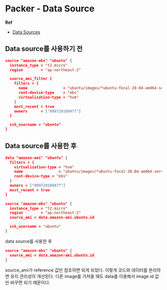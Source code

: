 # Packer - Data Source

**Ref**

* [Data Sources](https://www.packer.io/docs/templates/hcl_templates/datasources)

## Data source를 사용하기 전

```json
source "amazon-ebs" "ubuntu" {
  instance_type = "t2.micro"
  region        = "ap-northeast-2"

  source_ami_filter {
    filters = {
      name                = "ubuntu/images/*ubuntu-focal-20.04-amd64-server-*"
      root-device-type    = "ebs"
      virtualization-type = "hvm"
    }
    most_recent = true
    owners      = ["099720109477"]
  }

  ssh_username = "ubuntu"
}
```

## Data source를 사용한 후

```json
data "amazon-ami" "ubuntu" {
  filters = {
    virtualization-type = "hvm"
    name                = "ubuntu/images/*ubuntu-focal-20.04-amd64-server-*"
    root-device-type = "ebs"
  }
  owners = ["099720109477"]
  most_recent = true
}

source "amazon-ebs" "ubuntu" {
  instance_type = "t2.micro"
  region        = "ap-northeast-2"
  source_ami = data.amazon-ami.ubuntu.id

  ssh_username = "ubuntu"
}
```

data source를 사용한 후

```json
source "amazon-ebs" "ubuntu" {
  source_ami = data.amazon-ami.ubuntu.id
}
```

source_ami가 reference 값만 참조하면 되게 되었다. 이렇게 코드와 데이터를 분리하면 유지 관리성이 개선된다. 다른 image를 가져올 때도 data를 이용해서 image id 값만 바꾸면 되기 때문이다.

